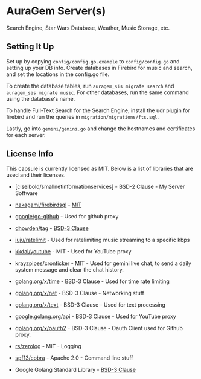 # AuraGem Server(s)

Search Engine, Star Wars Database, Weather, Music Storage, etc.

## Setting It Up

Set up by copying `config/config.go.example` to `config/config.go` and setting up your DB info. Create databases in Firebird for music and search, and set the locations in the config.go file.

To create the database tables, run `auragem_sis migrate search` and `auragem_sis migrate music`. For other databases, run the same command using the database's name.

To handle Full-Text Search for the Search Engine, install the udr plugin for firebird and run the queries in `migration/migrations/fts.sql`.

Lastly, go into `gemini/gemini.go` and change the hostnames and certificates for each server.

## License Info
This capsule is currently licensed as MIT. Below is a list of libraries that are used and their licenses.

* [clseibold/smallnetinformationservices] - BSD-2 Clause - My Server Software

* [nakagami/firebirdsql](https://github.com/nakagami/firebirdsql) - [MIT](https://opensource.org/licenses/MIT)
* [google/go-github](github.com/google/go-github/) - Used for github proxy
* [dhowden/tag](github.com/dhowden/tag) - [BSD-3 Clause](https://opensource.org/licenses/BSD-2-Clause)
* [juju/ratelimit](github.com/juju/ratelimit) - Used for ratelimiting music streaming to a specific kbps
* [kkdai/youtube](github.com/kkdai/youtube) - MIT - Used for YouTube proxy
* [krayzpipes/cronticker](github.com/krayzpipes/cronticker) - MIT - Used for gemini live chat, to send a daily system message and clear the chat history.

* [golang.org/x/time](golang.org/x/time) - BSD-3 Clause - Used for time rate limiting
* [golang.org/x/net](golang.org/x/net) - BSD-3 Clause - Networking stuff
* [golang.org/x/text](golang.org/x/text) - BSD-3 Clause - Used for text processing
* [google.golang.org/api](google.golang.org/api) - BSD-3 Clause - Used for YouTube proxy
* [golang.org/x/oauth2](golang.org/x/oauth2) - BSD-3 Clause - Oauth Client used for Github proxy.

* [rs/zerolog](github.com/rs/zerolog) - MIT - Logging
* [spf13/cobra](github.com/spf13/cobra) - Apache 2.0 - Command line stuff

* Google Golang Standard Library - [BSD-3 Clause](https://opensource.org/licenses/BSD-3-Clause)
